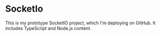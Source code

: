 # SocketIo
This is my prototype SocketIO project, which I'm deploying on GitHub. It includes TypeScript and Node.js content.
